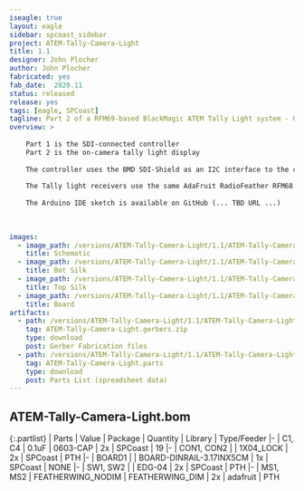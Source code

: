 ```yaml
---
iseagle: true
layout: eagle
sidebar: spcoast_sidebar
project: ATEM-Tally-Camera-Light
title: 1.1
designer: John Plocher
author: John Plocher
fabricated: yes
fab_date:  2020.11
status: released
release: yes
tags: [eagle, SPCoast]
tagline: Part 2 of a RFM69-based BlackMagic ATEM Tally Light system - On Camera Light
overview: >
    
    Part 1 is the SDI-connected controller
    Part 2 is the on-camera tally light display
    
    The controller uses the BMD SDI-Shield as an I2C interface to the control signals embedded in the SDI video stream emitted by the ATEM switchers, connected to an AdaFruit RadioFeather AVR 32u4 RFM69 controller and an AdaFruit neopixel strip.  
    
    The Tally light receivers use the same AdaFruit RadioFeather RFM68 AVR 32U4 sticks with a NeoPixel strip that displays Red (LIVE), Green (PREVIEW) or dim Blue (operational, but not currently selected).
    
    The Arduino IDE sketch is available on GitHub (... TBD URL ...)
    
    
    
images:
  - image_path: /versions/ATEM-Tally-Camera-Light/1.1/ATEM-Tally-Camera-Light-1.1.sch.png
    title: Schematic
  - image_path: /versions/ATEM-Tally-Camera-Light/1.1/ATEM-Tally-Camera-Light-1.1.bot.brd.png
    title: Bot Silk
  - image_path: /versions/ATEM-Tally-Camera-Light/1.1/ATEM-Tally-Camera-Light-1.1.top.brd.png
    title: Top Silk
  - image_path: /versions/ATEM-Tally-Camera-Light/1.1/ATEM-Tally-Camera-Light-1.1.brd.png
    title: Board
artifacts:
  - path: /versions/ATEM-Tally-Camera-Light/1.1/ATEM-Tally-Camera-Light-1.1.gerbers.zip
    tag: ATEM-Tally-Camera-Light.gerbers.zip
    type: download
    post: Gerber Fabrication files
  - path: /versions/ATEM-Tally-Camera-Light/1.1/ATEM-Tally-Camera-Light-1.1.parts.csv
    tag: ATEM-Tally-Camera-Light.parts
    type: download
    post: Parts List (spreadsheet data)
---
```


## ATEM-Tally-Camera-Light.bom

{:.partlist}
| Parts | Value | Package | Quantity | Library | Type/Feeder
|-
| C1, C4 | 0.1uF | 0603-CAP | 2x | SPCoast | 19
|-
| CON1, CON2 |  | 1X04_LOCK | 2x | SPCoast | PTH
|-
| BOARD1 |  | BOARD-DINRAIL-3.17INX5CM | 1x | SPCoast | NONE
|-
| SW1, SW2 |  | EDG-04 | 2x | SPCoast | PTH
|-
| MS1, MS2 | FEATHERWING_NODIM | FEATHERWING_DIM | 2x | adafruit | PTH
